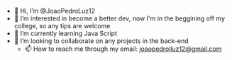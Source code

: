 - 👋 Hi, I’m @JoaoPedroLuz12
- 👀 I’m interested in become a better dev, now I'm in the beggining off my college, so any tips are welcome
- 🌱 I’m currently learning Java Script
- 💞️ I’m looking to collaborate on any projects in the back-end
  - 📫 How to reach me through my email: joaopedrolluz12@gmail.com

<!---
JoaoPedroLuz12/JoaoPedroLuz12 is a ✨ special ✨ repository because its `README.md` (this file) appears on your GitHub profile.
You can click the Preview link to take a look at your changes.
--->
